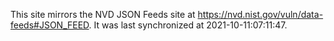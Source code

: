 This site mirrors the NVD JSON Feeds site at https://nvd.nist.gov/vuln/data-feeds#JSON_FEED. It was last synchronized at 2021-10-11:07:11:47.